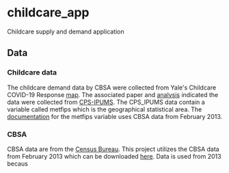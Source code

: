 # childcare_app

Childcare supply and demand application

## Data

### Childcare data

The childcare demand data by CBSA were collected from Yale's Childcare COVID-19 Response [map](https://covid.yale.edu/innovation/mapping/childcare/). The associated paper and [analysis](https://github.com/jbayham/us_childcare_obligations) indicated the data were collected from [CPS-IPUMS](https://cps.ipums.org/cps/). The CPS_IPUMS data contain a variable called metfips which is the geographical statistical area. The [documentation](https://cps.ipums.org/cps/codes/metfips_2014onward_codes.shtml) for the metfips variable uses CBSA data from February 2013.

### CBSA 

CBSA data are from the [Census Bureau](https://www.census.gov/geographies/reference-files/time-series/demo/metro-micro/delineation-files.html). This project utilizes the CBSA data from February 2013 which can be downloaded [here](https://www2.census.gov/programs-surveys/metro-micro/geographies/reference-files/2013/delineation-files/list1.xls). Data is used from 2013 becaus